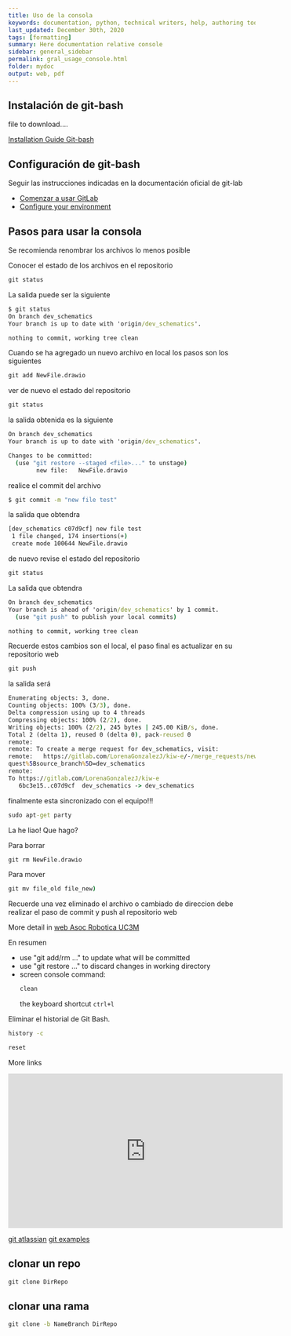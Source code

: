 ```yaml
---
title: Uso de la consola
keywords: documentation, python, technical writers, help, authoring tools, replacements
last_updated: December 30th, 2020
tags: [formatting]
summary: Here documentation relative console
sidebar: general_sidebar
permalink: gral_usage_console.html
folder: mydoc
output: web, pdf
---
```


## Instalación de git-bash 
<div class="alert alert-success" role="alert"><i class="fa fa-download fa-lg"></i> file to download....</div>

[Installation Guide Git-bash](https://www.stanleyulili.com/git/how-to-install-git-bash-on-windows/)

## Configuración de git-bash

Seguir las instrucciones indicadas en la documentación oficial de git-lab

- [Comenzar a usar GitLab](https://docs.gitlab.com/ee/gitlab-basics/start-using-git.html)
- [Configure your environment](https://docs.gitlab.com/ee/university/training/topics/env_setup.html)


## Pasos para usar la consola


Se recomienda renombrar los archivos lo menos posible

Conocer el estado de los archivos en el repositorio
```cmd
git status
```

La salida puede ser la siguiente

```cmd
$ git status
On branch dev_schematics
Your branch is up to date with 'origin/dev_schematics'.

nothing to commit, working tree clean
```

Cuando se ha agregado un nuevo archivo en local los pasos son los siguientes

```cmd
git add NewFile.drawio
```

ver de nuevo el estado del repositorio
```cmd
git status
```

la salida obtenida es la siguiente
```cmd
On branch dev_schematics
Your branch is up to date with 'origin/dev_schematics'.

Changes to be committed:
  (use "git restore --staged <file>..." to unstage)
        new file:   NewFile.drawio
```

realice el commit del archivo
```cmd
$ git commit -m "new file test"
```

la salida que obtendra

```cmd
[dev_schematics c07d9cf] new file test
 1 file changed, 174 insertions(+)
 create mode 100644 NewFile.drawio
```

de nuevo revise el estado del repositorio

```cmd
git status
```

La salida que obtendra
```cmd
On branch dev_schematics
Your branch is ahead of 'origin/dev_schematics' by 1 commit.
  (use "git push" to publish your local commits)

nothing to commit, working tree clean
```

Recuerde estos cambios son el local, el paso final es actualizar en su repositorio web
```cmd
git push
```
la salida será 

```cmd
Enumerating objects: 3, done.
Counting objects: 100% (3/3), done.
Delta compression using up to 4 threads
Compressing objects: 100% (2/2), done.
Writing objects: 100% (2/2), 245 bytes | 245.00 KiB/s, done.
Total 2 (delta 1), reused 0 (delta 0), pack-reused 0
remote:
remote: To create a merge request for dev_schematics, visit:
remote:   https://gitlab.com/LorenaGonzalezJ/kiw-e/-/merge_requests/new?merge_re
quest%5Bsource_branch%5D=dev_schematics
remote:
To https://gitlab.com/LorenaGonzalezJ/kiw-e
   6bc3e15..c07d9cf  dev_schematics -> dev_schematics
```

finalmente esta sincronizado con el equipo!!!
```cmd
sudo apt-get party
```

La he liao! Que hago?

Para borrar
```cmd
git rm NewFile.drawio
```

Para mover
```cmd
git mv file_old file_new)
```

Recuerde una vez eliminado el archivo o cambiado de direccion debe realizar el paso de commit y push al repositorio web

More detail in [web Asoc Robotica UC3M](https://asrob-uc3m.gitbooks.io/tutoriales/content/software/version-control/git.html#comprobar-estado-de-repositorio-git-**status**)


En resumen

- use "git add/rm <file>..." to update what will be committed
- use "git restore <file>..." to discard changes in working directory
- screen console 
  command:
  ```cmd
  clean
  ```
  the keyboard shortcut `ctrl+l`

Eliminar el historial de Git Bash.
```cmd
history -c
```
```cmd
reset  
```

More links


<iframe width="560" height="315" src="https://www.youtube.com/embed/ZxTnevdY9lA" frameborder="0" allow="accelerometer; autoplay; clipboard-write; encrypted-media; gyroscope; picture-in-picture" allowfullscreen> </iframe>


[git atlassian](https://www.atlassian.com/es/git/tutorials/git-bash)
[git examples](https://dzone.com/articles/top-20-git-commands-with-examples)

## clonar un repo

```cmd
git clone DirRepo
```


## clonar una rama

```cmd
git clone -b NameBranch DirRepo
```